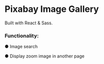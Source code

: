 # Pixabay Image Gallery

Built with React & Sass.

### Functionality:

● Image search

● Display zoom image in another page
